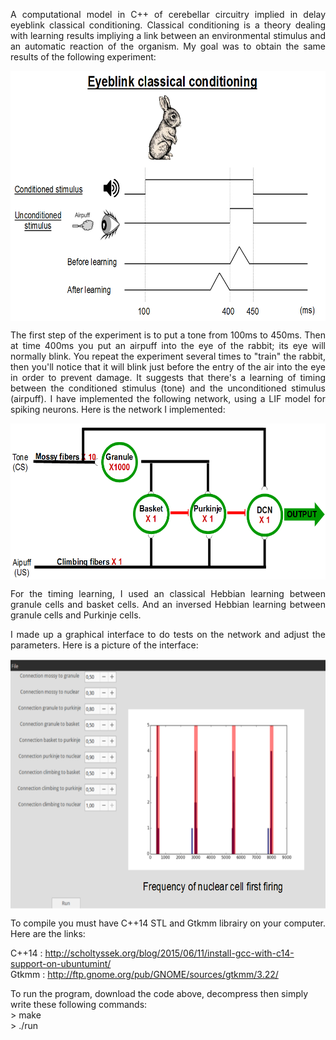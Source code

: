  <p align="justify"> A computational model in C++ of cerebellar circuitry implied in delay eyeblink classical conditioning. Classical conditioning is a theory dealing with learning results impliying a link between an environmental stimulus and an automatic reaction of the organism. My goal was to obtain the same results of the following experiment: </p>

<img align="center" src="Images/experiment.png" height="400" alt="experiment" />

 <p align="justify">The first step of the experiment is to put a tone from 100ms to 450ms. Then at time 400ms you put an airpuff into the eye of the rabbit; its eye will normally blink. You repeat the experiment several times to "train" the rabbit, then you'll notice that it will blink just before the entry of the air into the eye in order to prevent damage. It suggests that there's a learning of timing between the conditioned stimulus (tone) and the unconditioned stimulus (airpuff). I have implemented the following network, using a LIF model for spiking neurons. Here is the network I implemented:</p>

<img align="center" src="Images/network.png" height="250" alt="experiment" />


 <p align="justify">For the timing learning, I used an classical Hebbian learning between granule cells and basket cells. And an inversed Hebbian learning between granule cells and Purkinje cells.</p>

 <p align="justify">I made up a graphical interface to do tests on the network and adjust the parameters. Here is a picture of the interface:</p>

<img align="center" src="Images/Gui.png" height="400" alt="experiment" />


 <p align="justify">To compile you must have C++14 STL and Gtkmm librairy on your computer. Here are the links:

C++14 : http://scholtyssek.org/blog/2015/06/11/install-gcc-with-c14-support-on-ubuntumint/
<br>
Gtkmm : http://ftp.gnome.org/pub/GNOME/sources/gtkmm/3.22/

To run the program, download the code above, decompress then simply write these following commands: <br>
	> make <br>
	> ./run
	

